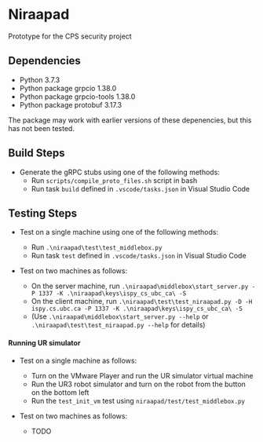 # Niraapad
Prototype for the CPS security project

## Dependencies

* Python 3.7.3
* Python package grpcio 1.38.0
* Python package grpcio-tools 1.38.0
* Python package protobuf 3.17.3

The package may work with earlier versions of these depenencies, but this has not been tested.

## Build Steps

* Generate the gRPC stubs using one of the following methods:
    * Run `scripts/compile_proto_files.sh` script in bash
    * Run task `build` defined in `.vscode/tasks.json` in Visual Studio Code

## Testing Steps

* Test on a single machine using one of the following methods:
    * Run `.\niraapad\test\test_middlebox.py`
    * Run task `test` defined in `.vscode/tasks.json` in Visual Studio Code

* Test on two machines as follows:
    * On the server machine, run `.\niraapad\middlebox\start_server.py -P 1337 -K .\niraapad\keys\ispy_cs_ubc_ca\ -S`
    * On the client machine, run `.\niraapad\test\test_niraapad.py -D -H ispy.cs.ubc.ca -P 1337 -K .\niraapad\keys\ispy_cs_ubc_ca\ -S`
    * (Use `.\niraapad\middlebox\start_server.py --help` or `.\niraapad\test\test_niraapad.py --help` for details)

#### Running UR simulator

* Test on a single machine as follows:
    * Turn on the VMware Player and run the UR simulator virtual machine
    * Run the UR3 robot simulator and turn on the robot from the button on the bottom left
    * Run the `test_init_vm` test using `niraapad/test/test_middlebox.py`

* Test on two machines as follows:
    * TODO
